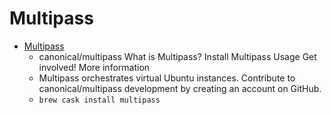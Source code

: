 # Multipass
- [Multipass](https://github.com/CanonicalLtd/multipass/)
  -  canonical/multipass What is Multipass? Install Multipass Usage Get involved! More information
  - Multipass orchestrates virtual Ubuntu instances. Contribute to canonical/multipass development by creating an account on GitHub.
  - `brew cask install multipass`
